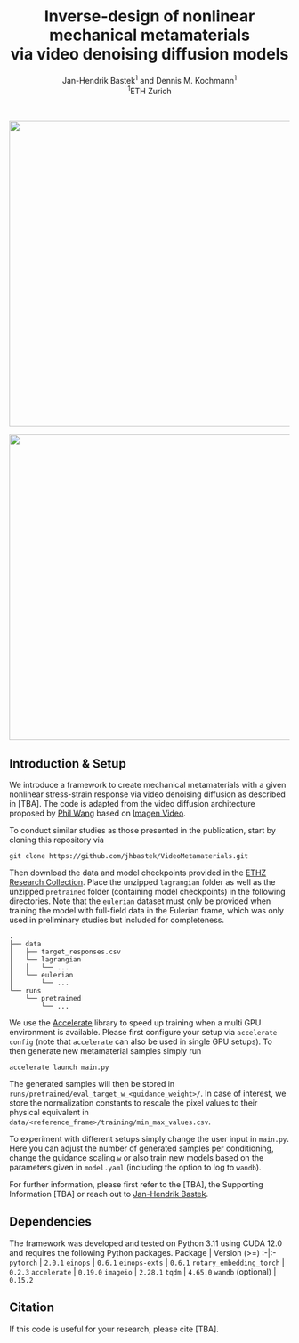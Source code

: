 <h1 align="center">Inverse-design of nonlinear mechanical metamaterials<br>via video denoising diffusion models</h1>
<div align="center">
  <span class="author-block">
    <a>Jan-Hendrik Bastek</a><sup>1</sup> and</span>
  <span class="author-block">
    <a>Dennis M. Kochmann</a><sup>1</sup></span>
</div>
<div align="center">
  <span class="author-block"><sup>1</sup>ETH Zurich</span>
</div>

$~$
<p align="center"><img src="pred_light.gif#gh-light-mode-only" width="550"\></p>
<p align="center"><img src="pred_dark.gif#gh-dark-mode-only" width="550"\></p>

## Introduction & Setup

We introduce a framework to create mechanical metamaterials with a given nonlinear stress-strain response via video denoising diffusion as described in [TBA]. The code is adapted from the video diffusion architecture proposed by [Phil Wang](https://github.com/lucidrains/imagen-pytorch) based on [Imagen Video](https://imagen.research.google/video/).

To conduct similar studies as those presented in the publication, start by cloning this repository via
```
git clone https://github.com/jhbastek/VideoMetamaterials.git
```

Then download the data and model checkpoints provided in the [ETHZ Research Collection](tbd). Place the unzipped `lagrangian` folder as well as the unzipped `pretrained` folder (containing model checkpoints) in the following directories. Note that the `eulerian` dataset must only be provided when training the model with full-field data in the Eulerian frame, which was only used in preliminary studies but included for completeness.
```
.
├── data
│   ├── target_responses.csv
│   └── lagrangian
│   │   └── ...
│   └── eulerian
│       └── ...
└── runs
    └── pretrained
        └── ...
```

We use the [Accelerate](https://huggingface.co/docs/accelerate/index) library to speed up training when a multi GPU environment is available. Please first configure your setup via `accelerate config` (note that `accelerate` can also be used in single GPU setups). To then generate new metamaterial samples simply run
```
accelerate launch main.py
```
The generated samples will then be stored in `runs/pretrained/eval_target_w_<guidance_weight>/`. In case of interest, we store the normalization constants to rescale the pixel values to their physical equivalent in `data/<reference_frame>/training/min_max_values.csv`.

To experiment with different setups simply change the user input in `main.py`. Here you can adjust the number of generated samples per conditioning, change the guidance scaling `w` or also train new models based on the parameters given in `model.yaml` (including the option to log to `wandb`).

For further information, please first refer to the [TBA], the Supporting Information [TBA] or reach out to [Jan-Hendrik Bastek](mailto:jbastek@ethz.ch).

## Dependencies

The framework was developed and tested on Python 3.11 using CUDA 12.0 and requires the following Python packages.
Package | Version (>=)
:-|:-
`pytorch`       | `2.0.1`
`einops`        | `0.6.1`
`einops-exts`   | `0.6.1`
`rotary_embedding_torch` | `0.2.3`
`accelerate`    | `0.19.0`
`imageio`       | `2.28.1`
`tqdm`          | `4.65.0`
`wandb` (optional)        | `0.15.2`

## Citation

If this code is useful for your research, please cite [TBA].

